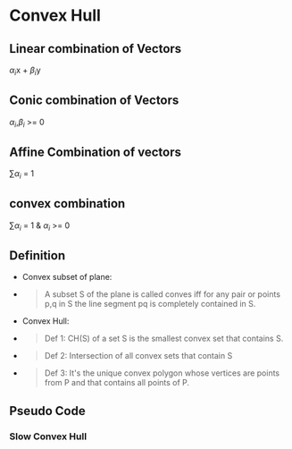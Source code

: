 # Convex Hull

## Linear combination of Vectors

$\alpha_i$x + $\beta_i$y

## Conic combination of Vectors

$\alpha_i$,$\beta_i$ >= 0

## Affine Combination of vectors

$\sum$$\alpha_i$ = 1

## convex combination

$\sum$$\alpha_i$ = 1 & $\alpha_i$ >= 0

## Definition

-   Convex subset of plane:
-   > A subset S of the plane is called conves iff for any pair or points p,q in S the line segment pq is completely contained in S.
-   Convex Hull:
-   > Def 1: CH(S) of a set S is the smallest convex set that contains S.
-   > Def 2: Intersection of all convex sets that contain S
-   > Def 3: It's the unique convex polygon whose vertices are points from P and that contains all points of P.

## Pseudo Code

### Slow Convex Hull
